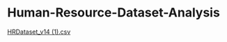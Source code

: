 # Human-Resource-Dataset-Analysis
[HRDataset_v14 (1).csv](https://github.com/user-attachments/files/15598979/HRDataset_v14.1.csv)

